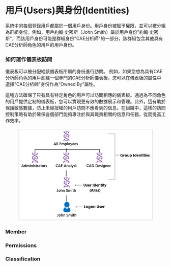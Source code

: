 # 用戶(Users)與身份(Identities)

系統中的每個登錄用戶都屬於一個用戶身份。用戶身份被賦予權限，並可以被分組為群組身份。例如，用戶約翰·史密斯（John Smith）屬於用戶身份"約翰·史密斯"，而該用戶身份可能是群組身份"CAE分析師"的一部分，該群組包含其他具有CAE分析師角色的用戶的用戶身份。

### 如何運作儀表板訪問&#x20;

儀表板可以被分配給該儀表板所屬的身份進行訪問。 例如，如果您想為具有CAE分析師角色的用戶創建一個專門的CAE分析師儀表板，您可以在儀表板的屬性中選擇"CAE分析師"身份作為"Owned By"屬性。

這種方法確保了只有具有特定角色的用戶可以訪問相應的儀表板。通過為不同角色的用戶提供定制的儀表板，您可以實現更有效的數據展示和管理。此外，這有助於保護敏感數據，防止未經授權的用戶訪問不應看到的信息。在組織中，這樣的訪問控制策略有助於確保各個部門能夠專注於與其職責相關的信息和任務，從而提高工作效率。

<figure><img src="../../.gitbook/assets/image (2) (1) (1).png" alt=""><figcaption></figcaption></figure>

### Member

### Permissions

### Classification

